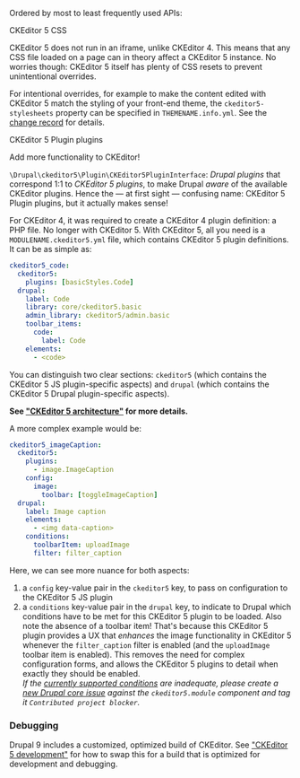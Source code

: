 Ordered by most to least frequently used APIs:

CKEditor 5 CSS

CKEditor 5 does not run in an iframe, unlike CKEditor 4\. This means that any CSS file loaded on a page can in theory affect a CKEditor 5 instance. No worries though: CKEditor 5 itself has plenty of CSS resets to prevent unintentional overrides.

For intentional overrides, for example to make the content edited with CKEditor 5 match the styling of your front-end theme, the `ckeditor5-stylesheets` property can be specified in `THEMENAME.info.yml`. See the [change record](https://www.drupal.org/node/3259165) for details.

CKEditor 5 Plugin plugins

Add more functionality to CKEditor!

`\Drupal\ckeditor5\Plugin\CKEditor5PluginInterface`: _Drupal plugins_ that correspond 1:1 to _CKEditor 5 plugins_, to make Drupal _aware_ of the available CKEditor plugins. Hence the — at first sight — confusing name: CKEditor 5 Plugin plugins, but it actually makes sense!

For CKEditor 4, it was required to create a CKEditor 4 plugin definition: a PHP file. No longer with CKEditor 5\. With CKEditor 5, all you need is a `MODULENAME.ckeditor5.yml` file, which contains CKEditor 5 plugin definitions. It can be as simple as:  

```yaml
ckeditor5_code:
  ckeditor5:
    plugins: [basicStyles.Code]
  drupal:
    label: Code
    library: core/ckeditor5.basic
    admin_library: ckeditor5/admin.basic
    toolbar_items:
      code:
        label: Code
    elements:
      - <code>

```

You can distinguish two clear sections: `ckeditor5` (which contains the CKEditor 5 JS plugin-specific aspects) and `drupal` (which contains the CKEditor 5 Drupal plugin-specific aspects).

**See ["CKEditor 5 architecture"](https://api.drupal.org/api/drupal/core%21modules%21ckeditor5%21ckeditor5.api.php/group/ckeditor5%5Farchitecture/9.4.x) for more details.**

A more complex example would be:

```yaml
ckeditor5_imageCaption:
  ckeditor5:
    plugins:
      - image.ImageCaption
    config:
      image:
        toolbar: [toggleImageCaption]
  drupal:
    label: Image caption
    elements:
      - <img data-caption>
    conditions:
      toolbarItem: uploadImage
      filter: filter_caption
```

Here, we can see more nuance for both aspects:

1. a `config` key-value pair in the `ckeditor5` key, to pass on configuration to the CKEditor 5 JS plugin
2. a `conditions` key-value pair in the `drupal` key, to indicate to Drupal which conditions have to be met for this CKEditor 5 plugin to be loaded. Also note the absence of a toolbar item! That's because this CKEditor 5 plugin provides a UX that _enhances_ the image functionality in CKEditor 5 whenever the `filter_caption` filter is enabled (and the `uploadImage` toolbar item is enabled). This removes the need for complex configuration forms, and allows the CKEditor 5 plugins to detail when exactly they should be enabled.  
_If the [currently supported conditions](https://api.drupal.org/api/drupal/core%21modules%21ckeditor5%21ckeditor5.api.php/group/ckeditor5%5Farchitecture/9.4.x#plugins) are inadequate, please create a [new Drupal core issue](https://www.drupal.org/node/add/project-issue/drupal) against the `ckeditor5.module` component and tag it `Contributed project blocker`._

### Debugging

Drupal 9 includes a customized, optimized build of CKEditor. See ["CKEditor 5 development"](https://www.drupal.org/docs/core-modules-and-themes/core-modules/ckeditor-5-module/ckeditor-5-development) for how to swap this for a build that is optimized for development and debugging.